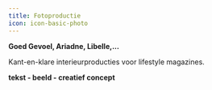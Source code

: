 ```yaml
---
title: Fotoproductie
icon: icon-basic-photo
---
```


**Goed Gevoel, Ariadne, Libelle,...**

Kant-en-klare interieurproducties voor lifestyle magazines.

**tekst - beeld - creatief concept**